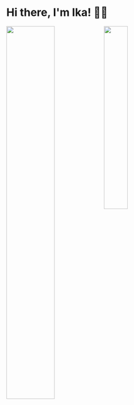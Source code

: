 # Hi there, I'm Ika! 🐰🐇



<img align="left" width="50%" src="https://github-readme-stats.vercel.app/api?username=Ikaap&show_icons=true&theme=radical"/>

<img width="35%" src="https://github-readme-stats.vercel.app/api/top-langs/?username=Ikaap&layout=compact"/>
